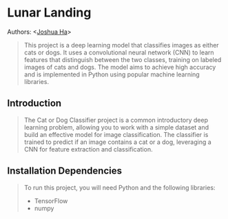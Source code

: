 #  Lunar Landing
Authors: \<[Joshua Ha](https://github.com/UserIsBlank)\>
> This project is a deep learning model that classifies images as either cats or dogs. It uses a convolutional neural network (CNN) to learn features that distinguish between the two classes, training on labeled images of cats and dogs. The model aims to achieve high accuracy and is implemented in Python using popular machine learning libraries.
## Introduction
> The Cat or Dog Classifier project is a common introductory deep learning problem, allowing you to work with a simple dataset and build an effective model for image classification. The classifier is trained to predict if an image contains a cat or a dog, leveraging a CNN for feature extraction and classification.
## Installation Dependencies
> To run this project, you will need Python and the following libraries:
> * TensorFlow
> * numpy
